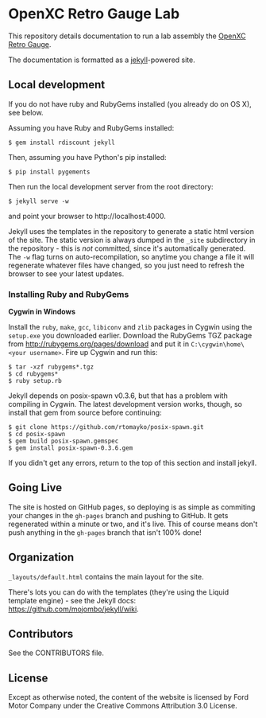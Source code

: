 OpenXC Retro Gauge Lab
=================================

This repository details documentation to run a lab assembly the [OpenXC Retro
Gauge](http://openxcplatform.com/projects/retro-gauge.html).

The documentation is formatted as a [jekyll][]-powered site.

[jekyll]: http://jekyllrb.com/

## Local development

If you do not have ruby and RubyGems installed (you already do on OS X), see
below.

Assuming you have Ruby and RubyGems installed:

    $ gem install rdiscount jekyll

Then, assuming you have Python's pip installed:

    $ pip install pygements

Then run the local development server from the root directory:

    $ jekyll serve -w

and point your browser to http://localhost:4000.

Jekyll uses the templates in the repository to generate a static html version of
the site. The static version is always dumped in the `_site` subdirectory in the
repository - this is *not* committed, since it's automatically generated. The
`-w` flag turns on auto-recompilation, so anytime you change a file it will
regenerate whatever files have changed, so you just need to refresh the browser
to see your latest updates.

### Installing Ruby and RubyGems

**Cygwin in Windows**

Install the `ruby`, `make`, `gcc`, `libiconv` and `zlib` packages in
Cygwin using the `setup.exe`
you downloaded earlier. Download the RubyGems TGZ package from
http://rubygems.org/pages/download and put it in `C:\cygwin\home\<your
username>`. Fire up Cygwin and run this:

    $ tar -xzf rubygems*.tgz
    $ cd rubygems*
    $ ruby setup.rb

Jekyll depends on posix-spawn v0.3.6, but that has a problem with compiling in
Cygwin. The latest development version works, though, so install that gem from
source before continuing:

    $ git clone https://github.com/rtomayko/posix-spawn.git
    $ cd posix-spawn
    $ gem build posix-spawn.gemspec
    $ gem install posix-spawn-0.3.6.gem

If you didn't get any errors, return to the top of this section and install
jekyll.

## Going Live

The site is hosted on GitHub pages, so deploying is as simple as commiting your
changes in the `gh-pages` branch and pushing to GitHub. It gets regenerated
within a minute or two, and it's live. This of course means don't push anything
in the `gh-pages` branch that isn't 100% done!

## Organization

`_layouts/default.html` contains the main layout for the site.

There's lots you can do with the templates (they're using the Liquid template
engine) - see the Jekyll docs: https://github.com/mojombo/jekyll/wiki.

## Contributors

See the CONTRIBUTORS file.

## License

Except as otherwise noted, the content of the website is licensed by Ford Motor
Company under the Creative Commons Attribution 3.0 License.
